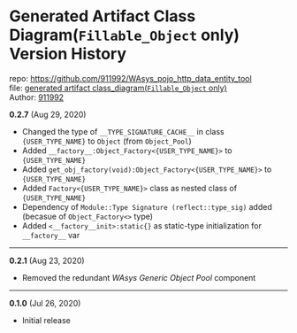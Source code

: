# Generated Artifact Class Diagram(`Fillable_Object` only) Version History
repo: https://github.com/911992/WAsys_pojo_http_data_entity_tool  
file: [generated artifact class_diagram(`Fillable_Object` only)](./fillable_gen_artifact_class_diagram.svg)  
Author: [911992](https://github.com/911992)  

**0.2.7** (Aug 29, 2020)

* Changed the type of `__TYPE_SIGNATURE_CACHE__` in class `{USER_TYPE_NAME}` to `Object` (from `Object_Pool`)
* Added `__factory__:Object_Factory<{USER_TYPE_NAME}>` to `{USER_TYPE_NAME}`
* Added `get_obj_factory(void):Object_Factory<{USER_TYPE_NAME}>` to `{USER_TYPE_NAME}`
* Added `Factory<{USER_TYPE_NAME}>` class as nested class of `{USER_TYPE_NAME}`
* Dependency of `Module::Type Signature (reflect::type_sig)` added (becasue of `Object_Factory<>` type)
* Added `<__factory__init>:static{}` as static-type initialization for `__factory__` var

<hr/>

**0.2.1** (Aug 23, 2020)

* Removed the redundant *WAsys Generic Object Pool* component 

<hr/>

**0.1.0** (Jul 26, 2020)

* Initial release